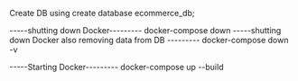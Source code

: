 Create DB using
create database ecommerce_db;

-----shutting down Docker---------
docker-compose down
-----shutting down Docker also removing data from DB ---------
docker-compose down -v

-----Starting Docker---------
docker-compose up --build
